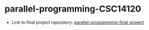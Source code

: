 # parallel-programming-CSC14120

- Link to final project repository: [parallel-programming-final-project](https://github.com/vmphat/parallel-programming-final-project)
